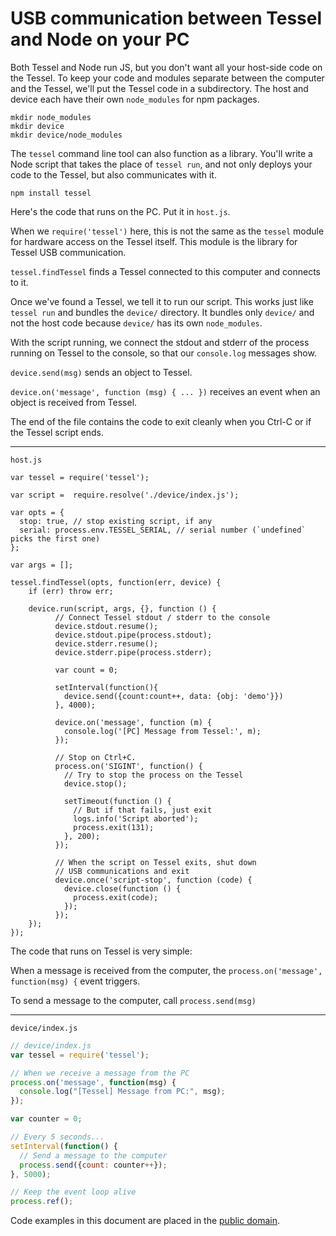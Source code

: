 # USB communication between Tessel and Node on your PC

Both Tessel and Node run JS, but you don't want all your host-side code on the Tessel. To keep your code and modules separate between the computer and the Tessel, we'll put the Tessel code in a subdirectory. The host and device each have their own `node_modules` for npm packages.

```
mkdir node_modules
mkdir device
mkdir device/node_modules
```

The `tessel` command line tool can also function as a library. You'll write a Node script that takes the place of `tessel run`, and not only deploys your code to the Tessel, but also communicates with it.

```
npm install tessel
```
Here's the code that runs on the PC. Put it in `host.js`.

When we `require('tessel')` here, this is not the same as the `tessel` module for hardware access on the Tessel itself. This module is the library for Tessel USB communication.

`tessel.findTessel` finds a Tessel connected to this computer and connects to it. 

Once we've found a Tessel, we tell it to run our script. This works just like `tessel run` and bundles the `device/` directory. It bundles only `device/` and not the host code because `device/` has its own `node_modules`.

With the script running, we connect the stdout and stderr of the process running on Tessel to the console, so that our `console.log` messages show.

`device.send(msg)` sends an object to Tessel.

`device.on('message', function (msg) { ... })` receives an event when an object is received from Tessel.

The end of the file contains the code to exit cleanly when you Ctrl-C or if the Tessel script ends.

---

`host.js`
~~~~
var tessel = require('tessel');

var script =  require.resolve('./device/index.js');

var opts = {
  stop: true, // stop existing script, if any
  serial: process.env.TESSEL_SERIAL, // serial number (`undefined` picks the first one)
};

var args = [];
 
tessel.findTessel(opts, function(err, device) {
    if (err) throw err;
    
    device.run(script, args, {}, function () {
          // Connect Tessel stdout / stderr to the console
          device.stdout.resume();
          device.stdout.pipe(process.stdout);
          device.stderr.resume();
          device.stderr.pipe(process.stderr);
 
          var count = 0;
 
          setInterval(function(){
            device.send({count:count++, data: {obj: 'demo'}})
          }, 4000);
          
          device.on('message', function (m) {
            console.log('[PC] Message from Tessel:', m);
          });
 
          // Stop on Ctrl+C.
          process.on('SIGINT', function() {
            // Try to stop the process on the Tessel
            device.stop();

            setTimeout(function () {
              // But if that fails, just exit
              logs.info('Script aborted');
              process.exit(131);
            }, 200);
          });
 
          // When the script on Tessel exits, shut down
          // USB communications and exit
          device.once('script-stop', function (code) {
            device.close(function () {
              process.exit(code);
            });
          });
    });
});
~~~~


The code that runs on Tessel is very simple:

When a message is received from the computer, the `process.on('message', function(msg) {` event triggers.
  
To send a message to the computer, call `process.send(msg)`

---
`device/index.js`
~~~.js
// device/index.js
var tessel = require('tessel');

// When we receive a message from the PC
process.on('message', function(msg) {
  console.log("[Tessel] Message from PC:", msg);
});

var counter = 0;

// Every 5 seconds...
setInterval(function() {
  // Send a message to the computer
  process.send({count: counter++});
}, 5000);

// Keep the event loop alive 
process.ref();
~~~

Code examples in this document are placed in the [public domain](http://creativecommons.org/publicdomain/zero/1.0/).
